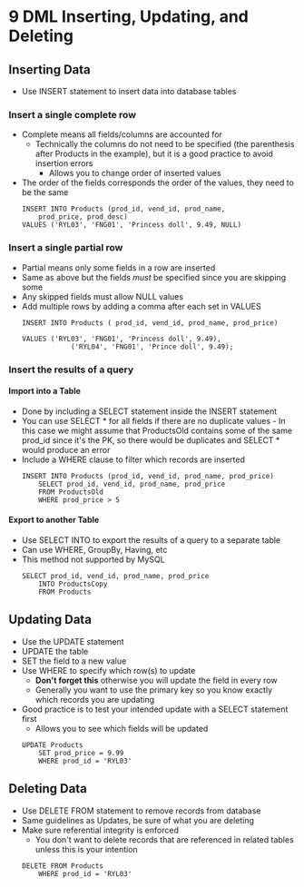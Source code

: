 # 9 DML Inserting, Updating, and Deleting
## Inserting Data
- Use INSERT statement to insert data into database tables
###  Insert a single complete row
- Complete means all fields/columns are accounted for
	- Technically the columns do not need to be specified (the parenthesis after Products in the example), but it is a good practice to avoid insertion errors
		- Allows you to change order of inserted values
- The order of the fields corresponds the order of the values, they need to be the same
	```
	INSERT INTO Products (prod_id, vend_id, prod_name,
		prod_price, prod_desc)
	VALUES ('RYL03', 'FNG01', 'Princess doll', 9.49, NULL)
	```
### Insert a single partial row
- Partial means only some fields in a row are inserted
- Same as above but the fields *must* be specified since you are skipping some
- Any skipped fields must allow NULL values
- Add multiple rows by adding a comma after each set in VALUES
	```
	INSERT INTO Products ( prod_id, vend_id, prod_name, prod_price)
	
	VALUES ('RYL03', 'FNG01', 'Princess doll', 9.49),
				('RYL04', 'FNG01', 'Prince doll', 9.49);
	```
### Insert the results of a query
#### Import into a Table
- Done by including a SELECT statement inside the INSERT statement
- You can use SELECT * for all fields if there are no duplicate values
		- In this case we might assume that ProductsOld contains some of the same prod_id since it's the PK, so there would be duplicates and SELECT * would produce an error
- Include a WHERE clause to filter which records are inserted
	```
	INSERT INTO Products (prod_id, vend_id, prod_name, prod_price)
		SELECT prod_id, vend_id, prod_name, prod_price
		FROM ProductsOld
		WHERE prod_price > 5
	```
#### Export to another Table
- Use SELECT INTO to export the results of a query to a separate table
- Can use WHERE, GroupBy, Having, etc
- This method not supported by MySQL 
	```
	SELECT prod_id, vend_id, prod_name, prod_price
		INTO ProductsCopy
		FROM Products
	```
## Updating Data
- Use the UPDATE statement
- UPDATE the table
- SET the field to a new value
- Use WHERE to specify which row(s) to update
	- **Don't forget this** otherwise you will update the field in every row
	- Generally you want to use the primary key so you know exactly which records you are updating
- Good practice is to test your intended update with a SELECT statement first
	- Allows you to see which fields will be updated
	```
	UPDATE Products
		SET prod_price = 9.99
		WHERE prod_id = 'RYL03'
	```

## Deleting Data
- Use DELETE FROM statement to remove records from database
- Same guidelines as Updates, be sure of what you are deleting
- Make sure referential integrity is enforced
	- You don't want to delete records that are referenced in related tables unless this is your intention
	```
	DELETE FROM Products
		WHERE prod_id = 'RYL03'
	```